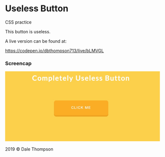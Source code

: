 # Useless Button

<p>CSS practice</p>

<p>This button is useless.</p>

<p>A live version can be found at:</p>
  <a href="https://codepen.io/dbthompson713/live/bLMVGL">https://codepen.io/dbthompson713/live/bLMVGL</a>

  <h3>Screencap</h3>

  <img src="img/sc-1.jpg" alt="Screencap of useless button" />

2019 © Dale Thompson

